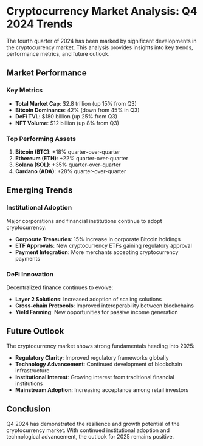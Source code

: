 # Cryptocurrency Market Analysis: Q4 2024 Trends

The fourth quarter of 2024 has been marked by significant developments in the cryptocurrency market. This analysis provides insights into key trends, performance metrics, and future outlook.

## Market Performance

### Key Metrics
- **Total Market Cap**: $2.8 trillion (up 15% from Q3)
- **Bitcoin Dominance**: 42% (down from 45% in Q3)
- **DeFi TVL**: $180 billion (up 25% from Q3)
- **NFT Volume**: $12 billion (up 8% from Q3)

### Top Performing Assets
1. **Bitcoin (BTC)**: +18% quarter-over-quarter
2. **Ethereum (ETH)**: +22% quarter-over-quarter
3. **Solana (SOL)**: +35% quarter-over-quarter
4. **Cardano (ADA)**: +28% quarter-over-quarter

## Emerging Trends

### Institutional Adoption
Major corporations and financial institutions continue to adopt cryptocurrency:
- **Corporate Treasuries**: 15% increase in corporate Bitcoin holdings
- **ETF Approvals**: New cryptocurrency ETFs gaining regulatory approval
- **Payment Integration**: More merchants accepting cryptocurrency payments

### DeFi Innovation
Decentralized finance continues to evolve:
- **Layer 2 Solutions**: Increased adoption of scaling solutions
- **Cross-chain Protocols**: Improved interoperability between blockchains
- **Yield Farming**: New opportunities for passive income generation

## Future Outlook

The cryptocurrency market shows strong fundamentals heading into 2025:
- **Regulatory Clarity**: Improved regulatory frameworks globally
- **Technology Advancement**: Continued development of blockchain infrastructure
- **Institutional Interest**: Growing interest from traditional financial institutions
- **Mainstream Adoption**: Increasing acceptance among retail investors

## Conclusion

Q4 2024 has demonstrated the resilience and growth potential of the cryptocurrency market. With continued institutional adoption and technological advancement, the outlook for 2025 remains positive.
